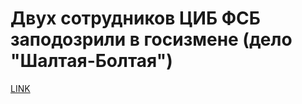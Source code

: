 # Двух сотрудников ЦИБ ФСБ заподозрили в госизмене (дело "Шалтая-Болтая")



[LINK](https://varlamov.ru/2202393.html)
